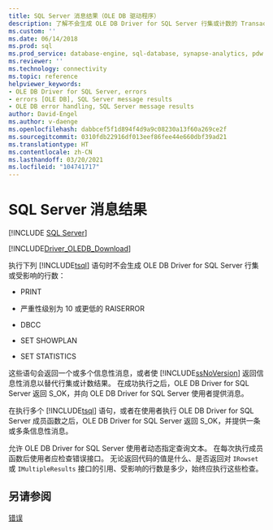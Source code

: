 ```yaml
---
title: SQL Server 消息结果（OLE DB 驱动程序）
description: 了解不会生成 OLE DB Driver for SQL Server 行集或计数的 Transact-SQL 语句及其预期返回值。
ms.custom: ''
ms.date: 06/14/2018
ms.prod: sql
ms.prod_service: database-engine, sql-database, synapse-analytics, pdw
ms.reviewer: ''
ms.technology: connectivity
ms.topic: reference
helpviewer_keywords:
- OLE DB Driver for SQL Server, errors
- errors [OLE DB], SQL Server message results
- OLE DB error handling, SQL Server message results
author: David-Engel
ms.author: v-daenge
ms.openlocfilehash: dabbcef5f1d894f4d9a9c08230a13f60a269ce2f
ms.sourcegitcommit: 0310fdb22916df013eef86fee44e660dbf39ad21
ms.translationtype: HT
ms.contentlocale: zh-CN
ms.lasthandoff: 03/20/2021
ms.locfileid: "104741717"
---
```

# <a name="sql-server-message-results"></a>SQL Server 消息结果
[!INCLUDE [SQL Server](../../../includes/applies-to-version/sql-asdb-asdbmi-asa-pdw.md)]

[!INCLUDE[Driver_OLEDB_Download](../../../includes/driver_oledb_download.md)]

执行下列 [!INCLUDE[tsql](../../../includes/tsql-md.md)] 语句时不会生成 OLE DB Driver for SQL Server 行集或受影响的行数：  
  
-   PRINT  
  
-   严重性级别为 10 或更低的 RAISERROR  
  
-   DBCC  
  
-   SET SHOWPLAN  
  
-   SET STATISTICS  
  
 这些语句会返回一个或多个信息性消息，或者使 [!INCLUDE[ssNoVersion](../../../includes/ssnoversion-md.md)] 返回信息性消息以替代行集或计数结果。 在成功执行之后，OLE DB Driver for SQL Server 返回 S_OK，并向 OLE DB Driver for SQL Server 使用者提供消息。  
  
 在执行多个 [!INCLUDE[tsql](../../../includes/tsql-md.md)] 语句，或者在使用者执行 OLE DB Driver for SQL Server 成员函数之后，OLE DB Driver for SQL Server 返回 S_OK，并提供一条或多条信息性消息。  
  
允许 OLE DB Driver for SQL Server 使用者动态指定查询文本。 在每次执行成员函数后使用者应检查错误接口。 无论返回代码的值是什么、是否返回对 `IRowset` 或 `IMultipleResults` 接口的引用、受影响的行数是多少，始终应执行这些检查。
  
## <a name="see-also"></a>另请参阅  
 [错误](../../oledb/ole-db-errors/errors.md)  
  
  

